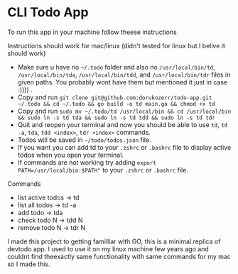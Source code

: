 # CLI Todo App

To run this app in your machine follow theese instructions

Instructions should work for mac/linux (didn't tested for linux but I belive it should work)

-   Make sure u have no `~/.todo` folder and also no `/usr/local/bin/td`, `/usr/local/bin/tda`, `/usr/local/bin/tdd`, and `/usr/local/bin/tdr` files in given paths. You probably wont have them but mentioned it just in case :)))) .
-   Copy and run `git clone git@github.com:dorukozerr/todo-app.git ~/.todo && cd ~/.todo && go build -o td main.go && chmod +x td`
-   Copy and run `sudo mv ~/.todo/td /usr/local/bin && cd /usr/local/bin && sudo ln -s td tda && sudo ln -s td tdd && sudo ln -s td tdr`
-   Quit and reopen your terminal and now you should be able to use `td`, `td -a`, `tda`, `tdd <index>`, `tdr <index>` commands.
-   Todos will be saved in `~/todo/todos.json` file.
-   If you want you can add td to your `.zshrc` or `.bashrc` file to display active todos when you open your terminal.
-   If commands are not working try adding `export PATH=/usr/local/bin:$PATH"` to your `.zshrc` or `.bashrc` file.

Commands

-   list active todos -> td
-   list all todos    -> td -a
-   add todo          -> tda
-   check todo N      -> tdd N
-   remove todo N     -> tdr N

I made this project to getting familliar with GO, this is a minimal replica of devtodo app. I used to use it on my linux machine few years ago and couldnt find theexactly same functionality with same commands for my mac so I made this.
